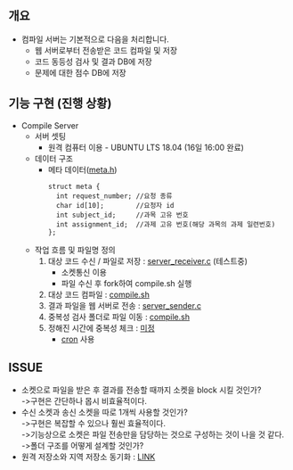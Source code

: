 ## 개요
- 컴파일 서버는 기본적으로 다음을 처리합니다.
  - 웹 서버로부터 전송받은 코드 컴파일 및 저장
  - 코드 동등성 검사 및 결과 DB에 저장
  - 문제에 대한 점수 DB에 저장

## 기능 구현 (진행 상황)
- Compile Server
  - 서버 셋팅
    - 원격 컴퓨터 이용 - UBUNTU LTS 18.04 (16일 16:00 완료)
  - 데이터 구조
    - 메타 데이터([meta.h](https://github.com/BJ-Lim/hlsw-hackathon/blob/master/Server/src/meta.h))
      ```
      struct meta {
        int request_number; //요청 종류
        char id[10];        //요청자 id
        int subject_id;     //과목 고유 번호
        int assignment_id;  //과제 고유 번호(해당 과목의 과제 일련번호)
      };
      ```
  - 작업 흐름 및 파일명 정의
    1. 대상 코드 수신 / 파일로 저장 : [server_receiver.c](https://github.com/BJ-Lim/hlsw-hackathon/blob/master/Server/src/server_receiver.c) (테스트중)
        - 소켓통신 이용
        - 파일 수신 후 fork하여 compile.sh 실행
    2. 대상 코드 컴파일 : [compile.sh]() 
    3. 결과 파일을 웹 서버로 전송 : [server_sender.c]() 
    4. 중복성 검사 폴더로 파일 이동 : [compile.sh]()
    5. 정해진 시간에 중복성 체크 : [미정]()
        - [cron](https://zetawiki.com/wiki/%EB%A6%AC%EB%88%85%EC%8A%A4_%EB%B0%98%EB%B3%B5_%EC%98%88%EC%95%BD%EC%9E%91%EC%97%85_cron,_crond,_crontab) 사용
  
## ISSUE
- 소켓으로 파일을 받은 후 결과를 전송할 때까지 소켓을 block 시킬 것인가?</br>
  ->구현은 간단하나 몹시 비효율적이다.
- 수신 소켓과 송신 소켓을 따로 1개씩 사용할 것인가?</br>
  ->구현은 복잡할 수 있으나 훨씬 효율적이다.</br>
  ->기능상으로 소켓은 파일 전송만을 담당하는 것으로 구성하는 것이 나을 것 같다.</br>
  ->폴더 구조를 어떻게 설계할 것인가?
- 원격 저장소와 지역 저장소 동기화 : [LINK](https://mylko72.gitbooks.io/git/content/remote/remote_sync.html)
